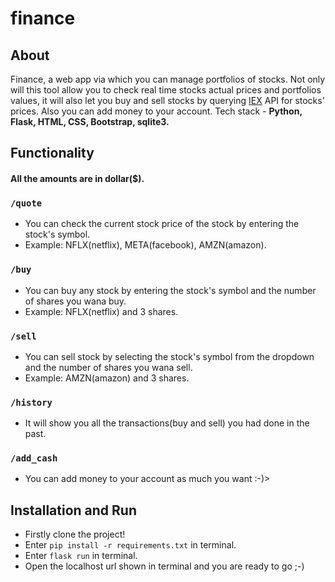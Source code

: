 # finance

## About
Finance, a web app via which you can manage portfolios of stocks. Not only will this tool allow you to check real time stocks actual prices and portfolios values, it will also let you buy and sell stocks by querying [IEX](https://iexcloud.io/) API for stocks’ prices. Also you can add money to your account.
Tech stack - **Python, Flask, HTML, CSS, Bootstrap, sqlite3.**

## Functionality

#### All the amounts are in dollar($).

### ```/quote```
  - You can check the current stock price of the stock by entering the stock's symbol.
  - Example: NFLX(netflix), META(facebook), AMZN(amazon).
  
### ```/buy```
  - You can buy any stock by entering the stock's symbol and the number of shares you wana buy.
  - Example: NFLX(netflix) and 3 shares.
  
### ```/sell```
  - You can sell stock by selecting the stock's symbol from the dropdown and the number of shares you wana sell.
  - Example: AMZN(amazon) and 3 shares.
  
### ```/history```
  - It will show you all the transactions(buy and sell) you had done in the past.
  
### ```/add_cash```
  - You can add money to your account as much you want :-)>
  

## Installation and Run
- Firstly clone the project!
- Enter ```pip install -r requirements.txt``` in terminal.
- Enter ```flask run``` in terminal.
- Open the localhost url shown in terminal and you are ready to go ;-)
